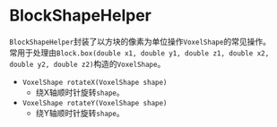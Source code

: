 # BlockShapeHelper

`BlockShapeHelper`封装了以方块的像素为单位操作`VoxelShape`的常见操作。  
常用于处理由`Block.box(double x1, double y1, double z1, double x2, double y2, double z2)`构造的`VoxelShape`。

- `VoxelShape rotateX(VoxelShape shape)`
  - 绕X轴顺时针旋转`shape`。
- `VoxelShape rotateY(VoxelShape shape)`
  - 绕Y轴顺时针旋转`shape`。

